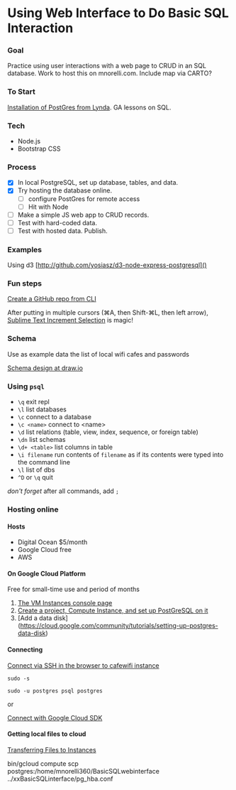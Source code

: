 # Using Web Interface to Do Basic SQL Interaction

### Goal 
Practice using user interactions with a web page to CRUD in an SQL database.  Work to host this on mnorelli.com.  Include map via CARTO?

### To Start
[Installation of PostGres from Lynda](https://www.lynda.com/PostgreSQL-tutorials/Getting-most-out-Quick-Start/73930/93124-4.html).
GA lessons on SQL.


### Tech
- Node.js
- Bootstrap CSS

### Process
- [x] In local PostgreSQL, set up database, tables, and data.
- [x] Try hosting the database online.
	- [ ] configure PostGres for remote access
	- [ ] Hit with Node
- [ ] Make a simple JS web app to CRUD records.
- [ ] Test with hard-coded data.
- [ ] Test with hosted data.
Publish.

### Examples
Using d3 [http://github.com/yosiasz/d3-node-express-postgresql]()

### Fun steps
[Create a GitHub repo from CLI](https://stackoverflow.com/questions/2423777/is-it-possible-to-create-a-remote-repo-on-github-from-the-cli-without-opening-br)

After putting in multiple cursors  (⌘A, then Shift-⌘L, then left arrow), [Sublime Text Increment Selection](https://github.com/yulanggong/IncrementSelection) is magic!


### Schema
Use as example data the list of local wifi cafes and passwords

[Schema design at draw.io](https://www.draw.io/#G0B3r-2ApUW3VzbVl0NFlHQUNRRkk)

### Using `psql`

- `\q` exit repl
- `\l` list databases
- `\c` connect to a database
- `\c <name>` connect to \<name>
- `\d` list relations (table, view, index, sequence, or foreign table)
- `\dn` list schemas
- `\d+ <table>` list columns in table
- `\i filename` run contents of `filename` as if its contents were typed into the command line
- `\l` list of dbs
- `^D` or `\q` quit



*don't forget* after all commands, add `;`

### Hosting online

#### Hosts
- Digital Ocean $5/month
- Google Cloud free
- AWS

#### On Google Cloud Platform
Free for small-time use and period of months

1. [The VM Instances console page](https://console.cloud.google.com/compute/instances?project=cafewifi-183701)
2. [Create a project, Compute Instance, and set up PostGreSQL on it](https://cloud.google.com/community/tutorials/setting-up-postgres)
2. [Add a data disk]
(https://cloud.google.com/community/tutorials/setting-up-postgres-data-disk)


#### Connecting
[Connect via SSH in the browser to cafewifi instance](https://ssh.cloud.google.com/projects/cafewifi-183701/zones/us-west1-a/instances/postgres?authuser=0&hl=en_US&projectNumber=265063489369)

`sudo -s`

`sudo -u postgres psql postgres`

or

[Connect with Google Cloud SDK](https://cloud.google.com/sdk/docs/quickstart-mac-os-x)

#### Getting local files to cloud
[Transferring Files to Instances](https://cloud.google.com/compute/docs/instances/transfer-files)

bin/gcloud compute scp postgres:/home/mnorelli360/BasicSQLwebinterface ../xxBasicSQLinterface/pg_hba.conf